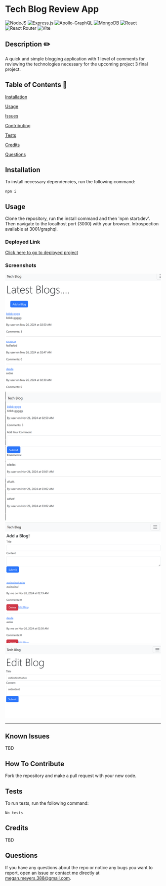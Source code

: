 # Tech Blog Review App

![NodeJS](https://img.shields.io/badge/node.js-6DA55F?style=for-the-badge&logo=node.js&logoColor=white) ![Express.js](https://img.shields.io/badge/express.js-%23404d59.svg?style=for-the-badge&logo=express&logoColor=%2361DAFB) ![Apollo-GraphQL](https://img.shields.io/badge/-ApolloGraphQL-311C87?style=for-the-badge&logo=apollo-graphql) ![MongoDB](https://img.shields.io/badge/MongoDB-%234ea94b.svg?style=for-the-badge&logo=mongodb&logoColor=white) ![React](https://img.shields.io/badge/react-%2320232a.svg?style=for-the-badge&logo=react&logoColor=%2361DAFB) ![React Router](https://img.shields.io/badge/React_Router-CA4245?style=for-the-badge&logo=react-router&logoColor=white) ![Vite](https://img.shields.io/badge/vite-%23646CFF.svg?style=for-the-badge&logo=vite&logoColor=white)

## Description ✏️

A quick and simple blogging application with 1 level of comments for reviewing the technologies necessary for the upcoming project 3 final project.

## Table of Contents 📖

[Installation](#installation)

[Usage](#usage)

[Issues](#known-issues)

[Contributing](#how-to-contribute)

[Tests](#tests)

[Credits](#credits)

[Questions](#questions)

## Installation

To install necessary dependencies, run the following command:

```
npm i
```

## Usage

Clone the repository, run the install command and then 'npm start:dev'. Then navigate to the localhost port (3000) with your browser. Introspection available at 3001/graphql.

### Deployed Link

[Click here to go to deployed project](https://apollo-mongo-blog.onrender.com)

### Screenshots

![home](./assets/home.png)
![blog](./assets/blog.png)
![add](./assets/add.png)
![edit](./assets/edit.png)

---

## Known Issues

TBD

## How To Contribute

Fork the repository and make a pull request with your new code.

## Tests

To run tests, run the following command:

```
No tests
```

## Credits

TBD

## Questions

If you have any questions about the repo or notice any bugs you want to report, open an issue or contact me directly at megan.meyers.388@gmail.com.
